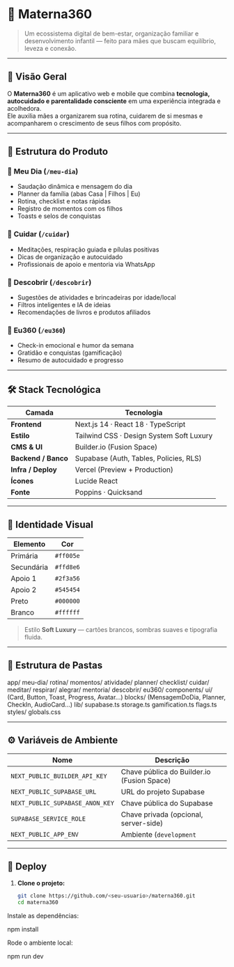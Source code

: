 # 🌸 Materna360

> Um ecossistema digital de bem-estar, organização familiar e desenvolvimento infantil — feito para mães que buscam equilíbrio, leveza e conexão.

---

## 🏡 Visão Geral

O **Materna360** é um aplicativo web e mobile que combina **tecnologia, autocuidado e parentalidade consciente** em uma experiência integrada e acolhedora.  
Ele auxilia mães a organizarem sua rotina, cuidarem de si mesmas e acompanharem o crescimento de seus filhos com propósito.

---

## 🧩 Estrutura do Produto

### 🏡 **Meu Dia** (`/meu-dia`)
- Saudação dinâmica e mensagem do dia  
- Planner da família (abas Casa | Filhos | Eu)  
- Rotina, checklist e notas rápidas  
- Registro de momentos com os filhos  
- Toasts e selos de conquistas  

### 🌿 **Cuidar** (`/cuidar`)
- Meditações, respiração guiada e pílulas positivas  
- Dicas de organização e autocuidado  
- Profissionais de apoio e mentoria via WhatsApp  

### 🧸 **Descobrir** (`/descobrir`)
- Sugestões de atividades e brincadeiras por idade/local  
- Filtros inteligentes e IA de ideias  
- Recomendações de livros e produtos afiliados  

### 💛 **Eu360** (`/eu360`)
- Check-in emocional e humor da semana  
- Gratidão e conquistas (gamificação)  
- Resumo de autocuidado e progresso  

---

## 🛠️ Stack Tecnológica

| Camada | Tecnologia |
|--------|-------------|
| **Frontend** | Next.js 14 · React 18 · TypeScript |
| **Estilo** | Tailwind CSS · Design System Soft Luxury |
| **CMS & UI** | Builder.io (Fusion Space) |
| **Backend / Banco** | Supabase (Auth, Tables, Policies, RLS) |
| **Infra / Deploy** | Vercel (Preview + Production) |
| **Ícones** | Lucide React |
| **Fonte** | Poppins · Quicksand |

---

## 🎨 Identidade Visual

| Elemento | Cor |
|-----------|------|
| Primária | `#ff005e` |
| Secundária | `#ffd8e6` |
| Apoio 1 | `#2f3a56` |
| Apoio 2 | `#545454` |
| Preto | `#000000` |
| Branco | `#ffffff` |

> Estilo **Soft Luxury** — cartões brancos, sombras suaves e tipografia fluida.

---

## 📁 Estrutura de Pastas
app/
meu-dia/
rotina/
momentos/
atividade/
planner/
checklist/
cuidar/
meditar/
respirar/
alegrar/
mentoria/
descobrir/
eu360/
components/
ui/ (Card, Button, Toast, Progress, Avatar...)
blocks/ (MensagemDoDia, Planner, CheckIn, AudioCard...)
lib/
supabase.ts
storage.ts
gamification.ts
flags.ts
styles/
globals.css


---

## ⚙️ Variáveis de Ambiente

| Nome | Descrição |
|------|------------|
| `NEXT_PUBLIC_BUILDER_API_KEY` | Chave pública do Builder.io (Fusion Space) |
| `NEXT_PUBLIC_SUPABASE_URL` | URL do projeto Supabase |
| `NEXT_PUBLIC_SUPABASE_ANON_KEY` | Chave pública do Supabase |
| `SUPABASE_SERVICE_ROLE` | Chave privada (opcional, server-side) |
| `NEXT_PUBLIC_APP_ENV` | Ambiente (`development` | `preview` | `production`) |

---

## 🚀 Deploy

1. **Clone o projeto:**
   ```bash
   git clone https://github.com/<seu-usuario>/materna360.git
   cd materna360


Instale as dependências:

npm install


Rode o ambiente local:

npm run dev
